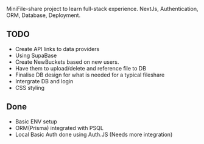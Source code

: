 MiniFile-share project to learn full-stack experience.
NextJs, Authentication, ORM, Database, Deployment.

## TODO

- Create API links to data providers
- Using SupaBase
- Create NewBuckets based on new users.
- Have them to upload/delete and reference file to DB
- Finalise DB design for what is needed for a typical fileshare
- Intergrate DB and login
- CSS styling

## Done

- Basic ENV setup
- ORM(Prisma) integrated with PSQL
- Local Basic Auth done using Auth.JS (Needs more integration)
